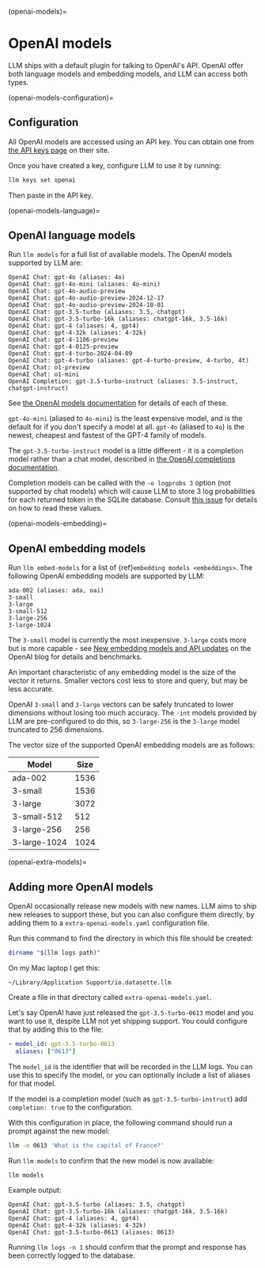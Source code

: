 (openai-models)=

# OpenAI models

LLM ships with a default plugin for talking to OpenAI's API. OpenAI offer both language models and embedding models, and LLM can access both types.

(openai-models-configuration)=

## Configuration

All OpenAI models are accessed using an API key. You can obtain one from [the API keys page](https://platform.openai.com/api-keys) on their site.

Once you have created a key, configure LLM to use it by running:

```bash
llm keys set openai
```
Then paste in the API key.

(openai-models-language)=

## OpenAI language models

Run `llm models` for a full list of available models. The OpenAI models supported by LLM are:

<!-- [[[cog
from click.testing import CliRunner
from llm.cli import cli
result = CliRunner().invoke(cli, ["models", "list"])
models = [line for line in result.output.split("\n") if line.startswith("OpenAI ")]
cog.out("```\n{}\n```".format("\n".join(models)))
]]] -->
```
OpenAI Chat: gpt-4o (aliases: 4o)
OpenAI Chat: gpt-4o-mini (aliases: 4o-mini)
OpenAI Chat: gpt-4o-audio-preview
OpenAI Chat: gpt-4o-audio-preview-2024-12-17
OpenAI Chat: gpt-4o-audio-preview-2024-10-01
OpenAI Chat: gpt-3.5-turbo (aliases: 3.5, chatgpt)
OpenAI Chat: gpt-3.5-turbo-16k (aliases: chatgpt-16k, 3.5-16k)
OpenAI Chat: gpt-4 (aliases: 4, gpt4)
OpenAI Chat: gpt-4-32k (aliases: 4-32k)
OpenAI Chat: gpt-4-1106-preview
OpenAI Chat: gpt-4-0125-preview
OpenAI Chat: gpt-4-turbo-2024-04-09
OpenAI Chat: gpt-4-turbo (aliases: gpt-4-turbo-preview, 4-turbo, 4t)
OpenAI Chat: o1-preview
OpenAI Chat: o1-mini
OpenAI Completion: gpt-3.5-turbo-instruct (aliases: 3.5-instruct, chatgpt-instruct)
```
<!-- [[[end]]] -->

See [the OpenAI models documentation](https://platform.openai.com/docs/models) for details of each of these.

`gpt-4o-mini` (aliased to `4o-mini`) is the least expensive model, and is the default for if you don't specify a model at all. `gpt-4o` (aliased to `4o`) is the newest, cheapest and fastest of the GPT-4 family of models.

The `gpt-3.5-turbo-instruct` model is a little different - it is a completion model rather than a chat model, described in [the OpenAI completions documentation](https://platform.openai.com/docs/api-reference/completions/create).

Completion models can be called with the `-o logprobs 3` option (not supported by chat models) which will cause LLM to store 3 log probabilities for each returned token in the SQLite database. Consult [this issue](https://github.com/simonw/llm/issues/284#issuecomment-1724772704) for details on how to read these values.

(openai-models-embedding)=

## OpenAI embedding models

Run `llm embed-models` for a list of {ref}`embedding models <embeddings>`. The following OpenAI embedding models are supported by LLM:

```
ada-002 (aliases: ada, oai)
3-small
3-large
3-small-512
3-large-256
3-large-1024
```

The `3-small` model is currently the most inexpensive. `3-large` costs more but is more capable - see [New embedding models and API updates](https://openai.com/blog/new-embedding-models-and-api-updates) on the OpenAI blog for details and benchmarks.

An important characteristic of any embedding model is the size of the vector it returns. Smaller vectors cost less to store and query, but may be less accurate.

OpenAI `3-small` and `3-large` vectors can be safely truncated to lower dimensions without losing too much accuracy. The `-int` models provided by LLM are pre-configured to do this, so `3-large-256` is the `3-large` model truncated to 256 dimensions.

The vector size of the supported OpenAI embedding models are as follows:

| Model | Size |
| --- | --- |
| ada-002 | 1536 |
| 3-small | 1536 |
| 3-large | 3072 |
| 3-small-512 | 512 |
| 3-large-256 | 256 |
| 3-large-1024 | 1024 |

(openai-extra-models)=

## Adding more OpenAI models

OpenAI occasionally release new models with new names. LLM aims to ship new releases to support these, but you can also configure them directly, by adding them to a `extra-openai-models.yaml` configuration file.

Run this command to find the directory in which this file should be created:

```bash
dirname "$(llm logs path)"
```
On my Mac laptop I get this:
```
~/Library/Application Support/io.datasette.llm
```
Create a file in that directory called `extra-openai-models.yaml`.

Let's say OpenAI have just released the `gpt-3.5-turbo-0613` model and you want to use it, despite LLM not yet shipping support. You could configure that by adding this to the file:

```yaml
- model_id: gpt-3.5-turbo-0613
  aliases: ["0613"]
```
The `model_id` is the identifier that will be recorded in the LLM logs. You can use this to specify the model, or you can optionally include a list of aliases for that model.

If the model is a completion model (such as `gpt-3.5-turbo-instruct`) add `completion: true` to the configuration.

With this configuration in place, the following command should run a prompt against the new model:

```bash
llm -m 0613 'What is the capital of France?'
```
Run `llm models` to confirm that the new model is now available:
```bash
llm models
```
Example output:
```
OpenAI Chat: gpt-3.5-turbo (aliases: 3.5, chatgpt)
OpenAI Chat: gpt-3.5-turbo-16k (aliases: chatgpt-16k, 3.5-16k)
OpenAI Chat: gpt-4 (aliases: 4, gpt4)
OpenAI Chat: gpt-4-32k (aliases: 4-32k)
OpenAI Chat: gpt-3.5-turbo-0613 (aliases: 0613)
```
Running `llm logs -n 1` should confirm that the prompt and response has been correctly logged to the database.

